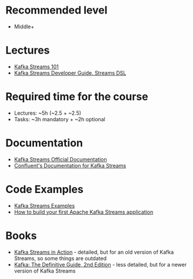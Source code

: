 **Recommended level**
=======================
- Middle+


**Lectures**
=======================
* [Kafka Streams 101](https://developer.confluent.io/learn-kafka/kafka-streams/get-started/)
* [Kafka Streams Developer Guide. Streams DSL](https://kafka.apache.org/32/documentation/streams/developer-guide/dsl-api.html) 


**Required time for the course**
=======================
* Lectures: ~5h (~2.5 + ~2.5)
* Tasks: ~3h mandatory + ~2h optional


**Documentation**
=======================
* [Kafka Streams Official Documentation](https://kafka.apache.org/documentation/streams)
* [Confluent's Documentation for Kafka Streams](https://docs.confluent.io/platform/current/streams/overview.html)


**Code Examples**
=======================
* [Kafka Streams Examples](https://github.com/confluentinc/kafka-streams-examples)
* [How to build your first Apache Kafka Streams application](https://developer.confluent.io/tutorials/creating-first-apache-kafka-streams-application/confluent.html)


**Books**
=======================
* [Kafka Streams in Action](https://www.manning.com/books/kafka-streams-in-action) - detailed, but for an old version of Kafka Streams, so some things are outdated
* [Kafka: The Definitive Guide, 2nd Edition](https://www.oreilly.com/library/view/kafka-the-definitive/9781492043072/) - less detailed, but for a newer version of Kafka Streams
